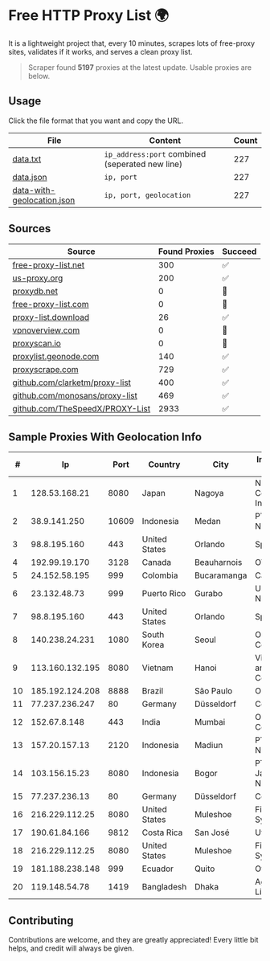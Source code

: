 
# Free HTTP Proxy List 🌍

It is a lightweight project that, every 10 minutes, scrapes lots of free-proxy sites, validates if it works, and serves a clean proxy list.


> Scraper found **5197** proxies at the latest update. Usable proxies are below.

## Usage

Click the file format that you want and copy the URL.


|File|Content|Count|
|----|-------|-----|
|[data.txt](https://raw.githubusercontent.com/themiralay/Proxy-List-World/master/data.txt)|`ip_address:port` combined (seperated new line)|227|
|[data.json](https://raw.githubusercontent.com/themiralay/Proxy-List-World/master/data.json)|`ip, port`|227|
|[data-with-geolocation.json](https://raw.githubusercontent.com/themiralay/Proxy-List-World/master/data-with-geolocation.json)|`ip, port, geolocation`|227|

## Sources

|Source|Found Proxies|Succeed|
|------|-------------|-------|
|[free-proxy-list.net](https://free-proxy-list.net)|300|✅|
|[us-proxy.org](https://www.us-proxy.org)|200|✅|
|[proxydb.net](http://proxydb.net)|0|🚫|
|[free-proxy-list.com](https://free-proxy-list.com/?page=&port=&type%5B%5D=http&type%5B%5D=https&up_time=0&search=Search)|0|🚫|
|[proxy-list.download](https://www.proxy-list.download/HTTP)|26|✅|
|[vpnoverview.com](https://vpnoverview.com/privacy/anonymous-browsing/free-proxy-servers)|0|🚫|
|[proxyscan.io](https://www.proxyscan.io)|0|🚫|
|[proxylist.geonode.com](https://proxylist.geonode.com/api/proxy-list?limit=300&page=1&sort_by=lastChecked&sort_type=desc&protocols=http,https)|140|✅|
|[proxyscrape.com](https://api.proxyscrape.com/v2/?request=displayproxies&protocol=http&timeout=10000&country=all&ssl=all&anonymity=all)|729|✅|
|[github.com/clarketm/proxy-list](https://raw.githubusercontent.com/clarketm/proxy-list/master/proxy-list-raw.txt)|400|✅|
|[github.com/monosans/proxy-list](https://raw.githubusercontent.com/monosans/proxy-list/main/proxies/http.txt)|469|✅|
|[github.com/TheSpeedX/PROXY-List](https://raw.githubusercontent.com/TheSpeedX/PROXY-List/master/http.txt)|2933|✅|


## Sample Proxies With Geolocation Info

|#|Ip|Port|Country|City|Internet Service Provider|
|-|--|----|-------|----|-------------------------|
|1|128.53.168.21|8080|Japan|Nagoya|NTT PC Communications, Inc.|
|2|38.9.141.250|10609|Indonesia|Medan|PT. Media Antar Nusa|
|3|98.8.195.160|443|United States|Orlando|Spectrum|
|4|192.99.19.170|3128|Canada|Beauharnois|OVH SAS|
|5|24.152.58.195|999|Colombia|Bucaramanga|Calltopbx S.A.S.|
|6|23.132.48.73|999|Puerto Rico|Gurabo|Urban Wifi Networks LLC|
|7|98.8.195.160|443|United States|Orlando|Spectrum|
|8|140.238.24.231|1080|South Korea|Seoul|Oracle Corporation|
|9|113.160.132.195|8080|Vietnam|Hanoi|VietNam Post and Telecom Corporation|
|10|185.192.124.208|8888|Brazil|São Paulo|ONEPROVIDER|
|11|77.237.236.247|80|Germany|Düsseldorf|Contabo GmbH|
|12|152.67.8.148|443|India|Mumbai|Oracle Corporation|
|13|157.20.157.13|2120|Indonesia|Madiun|PT Ismaya Djati Nuswantara|
|14|103.156.15.23|8080|Indonesia|Bogor|PT Lintas Jaringan Nusantara|
|15|77.237.236.13|80|Germany|Düsseldorf|Contabo GmbH|
|16|216.229.112.25|8080|United States|Muleshoe|Five Area Systems, LLC|
|17|190.61.84.166|9812|Costa Rica|San José|Ufinet Costa Rica|
|18|216.229.112.25|8080|United States|Muleshoe|Five Area Systems, LLC|
|19|181.188.238.148|999|Ecuador|Quito|Otecel S.A.|
|20|119.148.54.78|1419|Bangladesh|Dhaka|Agni Systems Limited|



## Contributing

Contributions are welcome, and they are greatly appreciated! Every
little bit helps, and credit will always be given.

